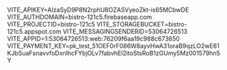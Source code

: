 VITE_APIKEY=AIzaSyD9P8N2rphU8OZASVyeoZkt-is65MCbwDE
VITE_AUTHDOMAIN=bistro-121c5.firebaseapp.com
VITE_PROJECTID=bistro-121c5
VITE_STORAGEBUCKET=bistro-121c5.appspot.com
VITE_MESSAGINGSENDERID=53064726513
VITE_APPID=1:53064726513:web:76209f6aa19c988c673650
VITE_PAYMENT_KEY=pk_test_51OEF0rF086W8ayvHwA31oraB9qzLO2wE61KJbSuaFsnavvfoDxnIhcFYbjOLv7fabvhEl2itoStsRoB1zGUmy5Mz001579hn5Y

